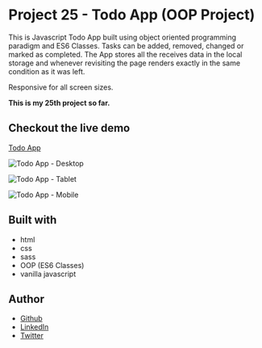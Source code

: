 # Project 25 - Todo App (OOP Project)

This is Javascript Todo App built using object oriented programming paradigm and ES6 Classes. Tasks can be added, removed, changed or marked as completed. The App stores all the receives data in the local storage and whenever revisiting the page renders exactly in the same condition as it was left.

Responsive for all screen sizes.

**This is my 25th project so far.**

## Checkout the live demo

[Todo App]()

![Todo App - Desktop]()

![Todo App - Tablet]()

![Todo App - Mobile]()

## Built with

- html
- css
- sass
- OOP (ES6 Classes)
- vanilla javascript

## Author

- [Github](https://github.com/Peac-h)
- [LinkedIn](https://www.linkedin.com/in/tamta-lomidze-b336b9266/)
- [Twitter](https://twitter.com/p6eac_h)
